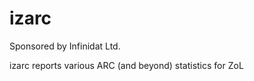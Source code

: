 izarc
=====

Sponsored by Infinidat Ltd.

izarc reports various ARC (and beyond) statistics for ZoL

